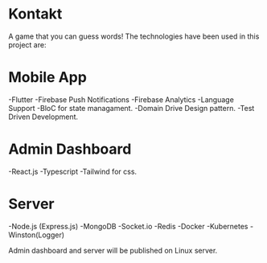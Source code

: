 # Kontakt
A game that you can guess words!
The technologies have been used in this project are:

# Mobile App
-Flutter
-Firebase Push Notifications
-Firebase Analytics
-Language Support 
-BloC for state managament.
-Domain Drive Design pattern.
-Test Driven Development.

# Admin Dashboard
-React.js
-Typescript
-Tailwind for css.

# Server
-Node.js (Express.js)
-MongoDB
-Socket.io
-Redis
-Docker
-Kubernetes
-Winston(Logger)

Admin dashboard and server will be published on Linux server.

